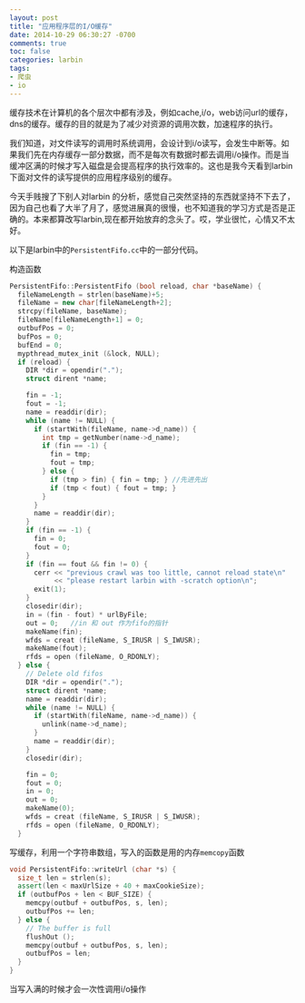 ```yaml
---
layout: post
title: "应用程序层的I/O缓存"
date: 2014-10-29 06:30:27 -0700
comments: true
toc: false
categories: larbin 
tags:
- 爬虫 
- io
---
```


缓存技术在计算机的各个层次中都有涉及，例如cache,i/o，web访问url的缓存，dns的缓存。缓存的目的就是为了减少对资源的调用次数，加速程序的执行。
<!--more-->

我们知道，对文件读写的调用时系统调用，会设计到i/o读写，会发生中断等。如果我们先在内存缓存一部分数据，而不是每次有数据时都去调用i/o操作。而是当缓冲区满的时候才写入磁盘是会提高程序的执行效率的。这也是我今天看到larbin下面对文件的读写提供的应用程序级别的缓存。

今天手贱搜了下别人对larbin 的分析，感觉自己突然坚持的东西就坚持不下去了，因为自己也看了大半了月了，感觉进展真的很慢，也不知道我的学习方式是否是正确的。本来都算改写larbin,现在都开始放弃的念头了。哎，学业很忙，心情又不太好。

以下是larbin中的`PersistentFifo.cc`中的一部分代码。

构造函数

``` C++ PersistentFifo.h
PersistentFifo::PersistentFifo (bool reload, char *baseName) {
  fileNameLength = strlen(baseName)+5;
  fileName = new char[fileNameLength+2];
  strcpy(fileName, baseName);
  fileName[fileNameLength+1] = 0;
  outbufPos = 0;
  bufPos = 0;
  bufEnd = 0;
  mypthread_mutex_init (&lock, NULL);
  if (reload) {
	DIR *dir = opendir(".");
	struct dirent *name;

	fin = -1;
	fout = -1;
	name = readdir(dir);
	while (name != NULL) {
	  if (startWith(fileName, name->d_name)) {
		int tmp = getNumber(name->d_name);
		if (fin == -1) {
		  fin = tmp;
		  fout = tmp;
		} else {
		  if (tmp > fin) { fin = tmp; } //先进先出
		  if (tmp < fout) { fout = tmp; }
		}
	  }
	  name = readdir(dir);
	}
    if (fin == -1) {
      fin = 0;
      fout = 0;
    }
    if (fin == fout && fin != 0) {
      cerr << "previous crawl was too little, cannot reload state\n"
           << "please restart larbin with -scratch option\n";
      exit(1);
    }
	closedir(dir);
	in = (fin - fout) * urlByFile;
	out = 0;   //in 和 out 作为fifo的指针
	makeName(fin);
	wfds = creat (fileName, S_IRUSR | S_IWUSR);
	makeName(fout);
	rfds = open (fileName, O_RDONLY);
  } else {
	// Delete old fifos
	DIR *dir = opendir(".");
	struct dirent *name;
	name = readdir(dir);
	while (name != NULL) {
	  if (startWith(fileName, name->d_name)) {
		unlink(name->d_name);
	  }
	  name = readdir(dir);
	}
	closedir(dir);

	fin = 0;
	fout = 0;
	in = 0;
	out = 0;
	makeName(0);
	wfds = creat (fileName, S_IRUSR | S_IWUSR);
	rfds = open (fileName, O_RDONLY);
  }

```

写缓存，利用一个字符串数组，写入的函数是用的内存`memcopy`函数

``` C++ 
void PersistentFifo::writeUrl (char *s) {
  size_t len = strlen(s);
  assert(len < maxUrlSize + 40 + maxCookieSize);
  if (outbufPos + len < BUF_SIZE) {
    memcpy(outbuf + outbufPos, s, len);
    outbufPos += len;
  } else {
    // The buffer is full
    flushOut ();
    memcpy(outbuf + outbufPos, s, len);
    outbufPos = len;
  }
}
```

当写入满的时候才会一次性调用i/o操作
